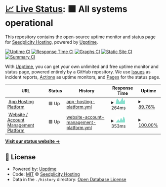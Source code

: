 # [📈 Live Status](https://status.seedpli.city): <!--live status--> **🟩 All systems operational**

This repository contains the open-source uptime monitor and status page for [Seedplicity Hosting](https://seedpli.city), powered by [Upptime](https://github.com/upptime/upptime).

[![Uptime CI](https://github.com/seedplicity/upptime/workflows/Uptime%20CI/badge.svg)](https://github.com/seedplicity/upptime/actions?query=workflow%3A%22Uptime+CI%22)
[![Response Time CI](https://github.com/seedplicity/upptime/workflows/Response%20Time%20CI/badge.svg)](https://github.com/seedplicity/upptime/actions?query=workflow%3A%22Response+Time+CI%22)
[![Graphs CI](https://github.com/seedplicity/upptime/workflows/Graphs%20CI/badge.svg)](https://github.com/seedplicity/upptime/actions?query=workflow%3A%22Graphs+CI%22)
[![Static Site CI](https://github.com/seedplicity/upptime/workflows/Static%20Site%20CI/badge.svg)](https://github.com/seedplicity/upptime/actions?query=workflow%3A%22Static+Site+CI%22)
[![Summary CI](https://github.com/seedplicity/upptime/workflows/Summary%20CI/badge.svg)](https://github.com/seedplicity/upptime/actions?query=workflow%3A%22Summary+CI%22)

With [Upptime](https://upptime.js.org), you can get your own unlimited and free uptime monitor and status page, powered entirely by a GitHub repository. We use [Issues](https://github.com/seedplicity/upptime/issues) as incident reports, [Actions](https://github.com/seedplicity/upptime/actions) as uptime monitors, and [Pages](https://status.seedpli.city) for the status page.

<!--start: status pages-->
<!-- This summary is generated by Upptime (https://github.com/upptime/upptime) -->
<!-- Do not edit this manually, your changes will be overwritten -->
<!-- prettier-ignore -->
| URL | Status | History | Response Time | Uptime |
| --- | ------ | ------- | ------------- | ------ |
| <img alt="" src="https://icons.duckduckgo.com/ip3/speed.seedpli.city.ico" height="13"> [App Hosting Platform](https://speed.seedpli.city) | 🟩 Up | [app-hosting-platform.yml](https://github.com/seedplicity/upptime/commits/HEAD/history/app-hosting-platform.yml) | <details><summary><img alt="Response time graph" src="./graphs/app-hosting-platform/response-time-week.png" height="20"> 264ms</summary><br><a href="https://status.seedpli.city/history/app-hosting-platform"><img alt="Response time 263" src="https://img.shields.io/endpoint?url=https%3A%2F%2Fraw.githubusercontent.com%2Fseedplicity%2Fupptime%2FHEAD%2Fapi%2Fapp-hosting-platform%2Fresponse-time.json"></a><br><a href="https://status.seedpli.city/history/app-hosting-platform"><img alt="24-hour response time 284" src="https://img.shields.io/endpoint?url=https%3A%2F%2Fraw.githubusercontent.com%2Fseedplicity%2Fupptime%2FHEAD%2Fapi%2Fapp-hosting-platform%2Fresponse-time-day.json"></a><br><a href="https://status.seedpli.city/history/app-hosting-platform"><img alt="7-day response time 264" src="https://img.shields.io/endpoint?url=https%3A%2F%2Fraw.githubusercontent.com%2Fseedplicity%2Fupptime%2FHEAD%2Fapi%2Fapp-hosting-platform%2Fresponse-time-week.json"></a><br><a href="https://status.seedpli.city/history/app-hosting-platform"><img alt="30-day response time 263" src="https://img.shields.io/endpoint?url=https%3A%2F%2Fraw.githubusercontent.com%2Fseedplicity%2Fupptime%2FHEAD%2Fapi%2Fapp-hosting-platform%2Fresponse-time-month.json"></a><br><a href="https://status.seedpli.city/history/app-hosting-platform"><img alt="1-year response time 263" src="https://img.shields.io/endpoint?url=https%3A%2F%2Fraw.githubusercontent.com%2Fseedplicity%2Fupptime%2FHEAD%2Fapi%2Fapp-hosting-platform%2Fresponse-time-year.json"></a></details> | <details><summary><a href="https://status.seedpli.city/history/app-hosting-platform">89.76%</a></summary><a href="https://status.seedpli.city/history/app-hosting-platform"><img alt="All-time uptime 95.02%" src="https://img.shields.io/endpoint?url=https%3A%2F%2Fraw.githubusercontent.com%2Fseedplicity%2Fupptime%2FHEAD%2Fapi%2Fapp-hosting-platform%2Fuptime.json"></a><br><a href="https://status.seedpli.city/history/app-hosting-platform"><img alt="24-hour uptime 28.35%" src="https://img.shields.io/endpoint?url=https%3A%2F%2Fraw.githubusercontent.com%2Fseedplicity%2Fupptime%2FHEAD%2Fapi%2Fapp-hosting-platform%2Fuptime-day.json"></a><br><a href="https://status.seedpli.city/history/app-hosting-platform"><img alt="7-day uptime 89.76%" src="https://img.shields.io/endpoint?url=https%3A%2F%2Fraw.githubusercontent.com%2Fseedplicity%2Fupptime%2FHEAD%2Fapi%2Fapp-hosting-platform%2Fuptime-week.json"></a><br><a href="https://status.seedpli.city/history/app-hosting-platform"><img alt="30-day uptime 95.02%" src="https://img.shields.io/endpoint?url=https%3A%2F%2Fraw.githubusercontent.com%2Fseedplicity%2Fupptime%2FHEAD%2Fapi%2Fapp-hosting-platform%2Fuptime-month.json"></a><br><a href="https://status.seedpli.city/history/app-hosting-platform"><img alt="1-year uptime 95.02%" src="https://img.shields.io/endpoint?url=https%3A%2F%2Fraw.githubusercontent.com%2Fseedplicity%2Fupptime%2FHEAD%2Fapi%2Fapp-hosting-platform%2Fuptime-year.json"></a></details>
| <img alt="" src="https://icons.duckduckgo.com/ip3/seedpli.city.ico" height="13"> [Website / Account Management Platform](https://seedpli.city) | 🟩 Up | [website-account-management-platform.yml](https://github.com/seedplicity/upptime/commits/HEAD/history/website-account-management-platform.yml) | <details><summary><img alt="Response time graph" src="./graphs/website-account-management-platform/response-time-week.png" height="20"> 353ms</summary><br><a href="https://status.seedpli.city/history/website-account-management-platform"><img alt="Response time 300" src="https://img.shields.io/endpoint?url=https%3A%2F%2Fraw.githubusercontent.com%2Fseedplicity%2Fupptime%2FHEAD%2Fapi%2Fwebsite-account-management-platform%2Fresponse-time.json"></a><br><a href="https://status.seedpli.city/history/website-account-management-platform"><img alt="24-hour response time 333" src="https://img.shields.io/endpoint?url=https%3A%2F%2Fraw.githubusercontent.com%2Fseedplicity%2Fupptime%2FHEAD%2Fapi%2Fwebsite-account-management-platform%2Fresponse-time-day.json"></a><br><a href="https://status.seedpli.city/history/website-account-management-platform"><img alt="7-day response time 353" src="https://img.shields.io/endpoint?url=https%3A%2F%2Fraw.githubusercontent.com%2Fseedplicity%2Fupptime%2FHEAD%2Fapi%2Fwebsite-account-management-platform%2Fresponse-time-week.json"></a><br><a href="https://status.seedpli.city/history/website-account-management-platform"><img alt="30-day response time 300" src="https://img.shields.io/endpoint?url=https%3A%2F%2Fraw.githubusercontent.com%2Fseedplicity%2Fupptime%2FHEAD%2Fapi%2Fwebsite-account-management-platform%2Fresponse-time-month.json"></a><br><a href="https://status.seedpli.city/history/website-account-management-platform"><img alt="1-year response time 300" src="https://img.shields.io/endpoint?url=https%3A%2F%2Fraw.githubusercontent.com%2Fseedplicity%2Fupptime%2FHEAD%2Fapi%2Fwebsite-account-management-platform%2Fresponse-time-year.json"></a></details> | <details><summary><a href="https://status.seedpli.city/history/website-account-management-platform">100.00%</a></summary><a href="https://status.seedpli.city/history/website-account-management-platform"><img alt="All-time uptime 100.00%" src="https://img.shields.io/endpoint?url=https%3A%2F%2Fraw.githubusercontent.com%2Fseedplicity%2Fupptime%2FHEAD%2Fapi%2Fwebsite-account-management-platform%2Fuptime.json"></a><br><a href="https://status.seedpli.city/history/website-account-management-platform"><img alt="24-hour uptime 100.00%" src="https://img.shields.io/endpoint?url=https%3A%2F%2Fraw.githubusercontent.com%2Fseedplicity%2Fupptime%2FHEAD%2Fapi%2Fwebsite-account-management-platform%2Fuptime-day.json"></a><br><a href="https://status.seedpli.city/history/website-account-management-platform"><img alt="7-day uptime 100.00%" src="https://img.shields.io/endpoint?url=https%3A%2F%2Fraw.githubusercontent.com%2Fseedplicity%2Fupptime%2FHEAD%2Fapi%2Fwebsite-account-management-platform%2Fuptime-week.json"></a><br><a href="https://status.seedpli.city/history/website-account-management-platform"><img alt="30-day uptime 100.00%" src="https://img.shields.io/endpoint?url=https%3A%2F%2Fraw.githubusercontent.com%2Fseedplicity%2Fupptime%2FHEAD%2Fapi%2Fwebsite-account-management-platform%2Fuptime-month.json"></a><br><a href="https://status.seedpli.city/history/website-account-management-platform"><img alt="1-year uptime 100.00%" src="https://img.shields.io/endpoint?url=https%3A%2F%2Fraw.githubusercontent.com%2Fseedplicity%2Fupptime%2FHEAD%2Fapi%2Fwebsite-account-management-platform%2Fuptime-year.json"></a></details>

<!--end: status pages-->

[**Visit our status website →**](https://status.seedpli.city)

## 📄 License

- Powered by: [Upptime](https://github.com/upptime/upptime)
- Code: [MIT](./LICENSE) © [Seedplicity Hosting](https://seedpli.city)
- Data in the `./history` directory: [Open Database License](https://opendatacommons.org/licenses/odbl/1-0/)
